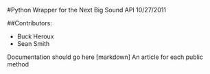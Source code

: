 #Python Wrapper for the Next Big Sound API
10/27/2011

##Contributors:

- Buck Heroux
- Sean Smith

Documentation should go here [markdown]
An article for each public method
